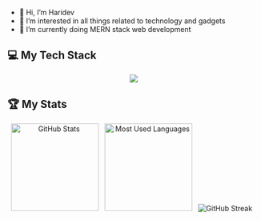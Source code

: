 - 👋 Hi, I’m Haridev
- 👀 I’m interested in all things related to technology and gadgets
- 🌱 I’m currently doing MERN stack web development
<!---
haridev-c/haridev-c is a ✨ special ✨ repository because its `README.md` (this file) appears on your GitHub profile.
You can click the Preview link to take a look at your changes.
--->
<!---
[![Haridev's GitHub stats](https://github-readme-stats.vercel.app/api?username=haridev-c&show_icons=true&rank_icon=github)](https://github.com/anuraghazra/github-readme-stats)
--->
## 💻 My Tech Stack
<p align="center">
  <a href="https://skillicons.dev">
    <img src="https://skillicons.dev/icons?i=mongodb,express,react,nodejs,html,css,js,tailwind" />
  </a>
</p>

## 🏆 My Stats

<div align="center">
    <img height=175 alt="GitHub Stats" src="https://github-readme-stats.vercel.app/api?username=haridev-c&show_icons=true&count_private=true&rank_icon=github" />&nbsp;&nbsp;
    <img height=175 alt="Most Used Languages" src="https://github-readme-stats.vercel.app/api/top-langs/?username=haridev-c&layout=compact" />&nbsp;&nbsp;
    <img src="https://streak-stats.demolab.com?user=haridev-c&theme=dark&exclude_days=Sun%2CSat" alt="GitHub Streak" />&nbsp;&nbsp;
</div>
